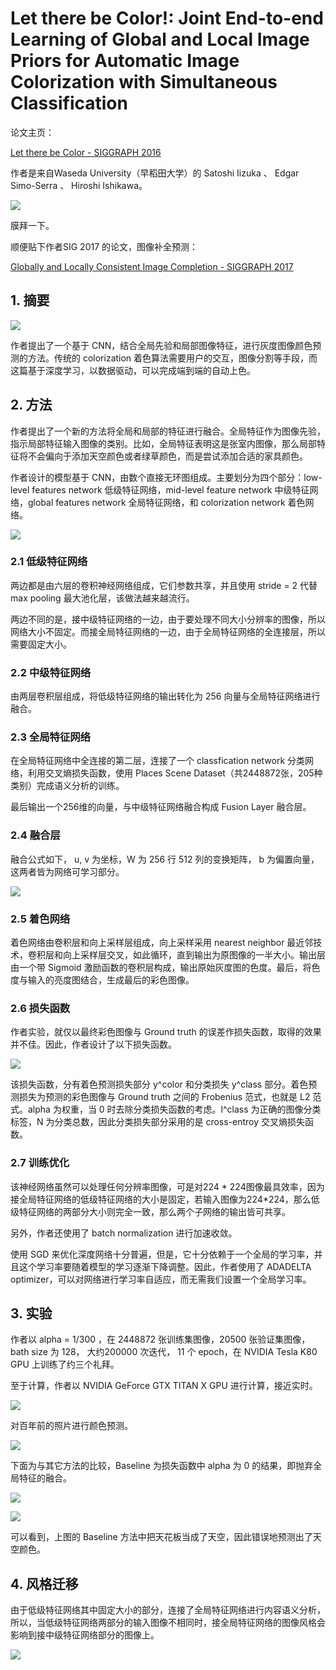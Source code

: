 # Let there be Color!: Joint End-to-end Learning of Global and Local Image Priors for Automatic Image Colorization with Simultaneous Classification

论文主页：

[Let there be Color - SIGGRAPH 2016](http://hi.cs.waseda.ac.jp/~iizuka/projects/colorization/en/)

作者是来自Waseda University（早稻田大学）的 Satoshi Iizuka 、 Edgar Simo-Serra 、 Hiroshi Ishikawa。

![](pics/author.png)

膜拜一下。

顺便贴下作者SIG 2017 的论文，图像补全预测：

[Globally and Locally Consistent Image Completion - SIGGRAPH 2017](http://hi.cs.waseda.ac.jp/~iizuka/projects/completion/en/)

## 1. 摘要

![](pics/1.png)

作者提出了一个基于 CNN，结合全局先验和局部图像特征，进行灰度图像颜色预测的方法。传统的 colorization 着色算法需要用户的交互，图像分割等手段，而这篇基于深度学习，以数据驱动，可以完成端到端的自动上色。

## 2. 方法

作者提出了一个新的方法将全局和局部的特征进行融合。全局特征作为图像先验，指示局部特征输入图像的类别。比如，全局特征表明这是张室内图像，那么局部特征将不会偏向于添加天空颜色或者绿草颜色，而是尝试添加合适的家具颜色。

作者设计的模型基于 CNN，由数个直接无环图组成。主要划分为四个部分：low-level features network 低级特征网络，mid-level feature network 中级特征网络，global features network 全局特征网络，和 colorization network 着色网络。

![](pics/2.png)

### 2.1 低级特征网络

两边都是由六层的卷积神经网络组成，它们参数共享，并且使用 stride = 2 代替 max pooling 最大池化层，该做法越来越流行。

两边不同的是，接中级特征网络的一边，由于要处理不同大小分辨率的图像，所以网络大小不固定。而接全局特征网络的一边，由于全局特征网络的全连接层，所以需要固定大小。

### 2.2 中级特征网络

由两层卷积层组成，将低级特征网络的输出转化为 256 向量与全局特征网络进行融合。

 ### 2.3 全局特征网络

在全局特征网络中全连接的第二层，连接了一个 classfication network 分类网络，利用交叉熵损失函数，使用 Places Scene Dataset（共2448872张，205种类别）完成语义分析的训练。

最后输出一个256维的向量，与中级特征网络融合构成 Fusion Layer 融合层。

### 2.4 融合层

融合公式如下， u, v 为坐标，W 为 256 行 512 列的变换矩阵， b 为偏置向量，这两者皆为网络可学习部分。

![](pics/f_5.png)

### 2.5 着色网络

着色网络由卷积层和向上采样层组成，向上采样采用 nearest neighbor 最近邻技术，卷积层和向上采样层交叉，如此循环，直到输出为原图像的一半大小。输出层由一个带 Sigmoid 激励函数的卷积层构成，输出原始灰度图的色度。最后，将色度与输入的亮度图结合，生成最后的彩色图像。

### 2.6 损失函数

作者实验，就仅以最终彩色图像与 Ground truth 的误差作损失函数，取得的效果并不佳。因此，作者设计了以下损失函数。

![](pics/f_6.png)

该损失函数，分有着色预测损失部分 y^color 和分类损失 y^class 部分。着色预测损失为预测的彩色图像与 Ground truth 之间的 Frobenius 范式，也就是 L2 范式。alpha 为权重，当 0 时去除分类损失函数的考虑。l^class 为正确的图像分类标签，N 为分类总数，因此分类损失部分采用的是 cross-entroy 交叉熵损失函数。

### 2.7 训练优化

该神经网络虽然可以处理任何分辨率图像，可是对224 * 224图像最具效率，因为接全局特征网络的低级特征网络的大小是固定，若输入图像为224*224，那么低级特征网络的两部分大小则完全一致，那么两个子网络的输出皆可共享。

另外，作者还使用了 batch normalization 进行加速收敛。

使用 SGD 来优化深度网络十分普遍，但是，它十分依赖于一个全局的学习率，并且这个学习率要随着模型的学习逐渐下降调整。因此，作者使用了 ADADELTA optimizer，可以对网络进行学习率自适应，而无需我们设置一个全局学习率。

## 3. 实验

作者以 alpha = 1/300 ，在 2448872 张训练集图像，20500 张验证集图像，bath size 为 128， 大约200000 次迭代， 11 个 epoch，在 NVIDIA Tesla K80 GPU 上训练了约三个礼拜。

至于计算，作者以 NVIDIA GeForce GTX TITAN X GPU 进行计算，接近实时。

![](pics/3.png)

对百年前的照片进行颜色预测。

![](pics/8.png)

下面为与其它方法的比较，Baseline 为损失函数中 alpha 为 0 的结果，即抛弃全局特征的融合。

![](pics/4.png)

![](pics/6.png)

可以看到，上图的 Baseline 方法中把天花板当成了天空，因此错误地预测出了天空颜色。

## 4. 风格迁移

由于低级特征网络其中固定大小的部分，连接了全局特征网络进行内容语义分析，所以，当低级特征网络两部分的输入图像不相同时，接全局特征网络的图像风格会影响到接中级特征网络部分的图像上。

![](pics/5.png)

